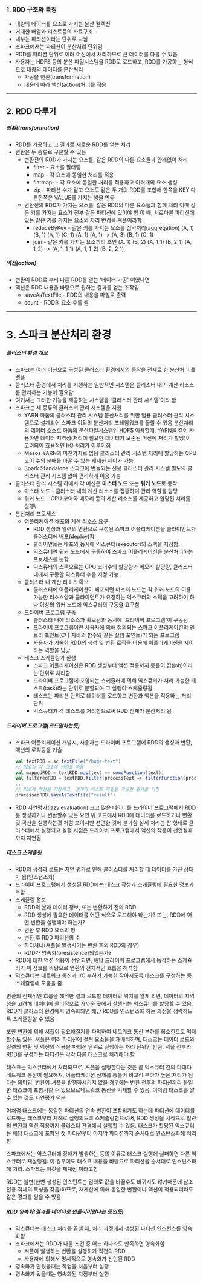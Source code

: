 ### 1. RDD 구조와 특징

- 대량의 데이터를 요소로 가지는 분산 컬렉션
- 거대한 배열과 리스트등의 자료구조
- 내부는 파티션이라는 단위로 나뉨
- 스파크에서는 파티션이 분산처리 단위임
- RDD를 파티션 단위로 여러 머신에서 처리하므로 큰 데이터를 다룰 수 있음
- 사용자는 HDFS 등의 분산 파일시스템을 RDD로 로드하고, RDD를 가공하는 형식으로 대량의 데이터를 분산처리
  - 가공을 변환(transformation)
  - 내용에 따라 액션(action)처리를 적용

------

## 2. RDD 다루기

##### 변환(transformation)

- RDD를 가공하고 그 결과로 새로운 RDD를 얻는 처리
- 변환은 두 종류로 구분할 수 있음
  - 변환전의 RDD가 가지는 요소를, 같은 RDD의 다른 요소들과 관계없이 처리
    - filter - 요소를 필터링
    - map - 각 요소에 동일한 처리를 적용
    - flatmap- - 각 요소에 동일한 처리를 적용하고 여러개의 요소 생성
    - zip - 파티션 수가 같고 요소도 같은 두 개의 RDD를 조합해 한쪽을 KEY 다른한쪽은 VALUE를 가지는 쌍을 만듦
  - 변환전의 RDD가 가지는 요소를, 같은 RDD의 다른 요소들과 함께 처리
    이때 같은 키를 가지는 요소가 전부 같은 파티션에 있어야 함
    이 때, 서로다른 파티션에 있는 같은 키를 가지는 요소의 자리 변경을 셔플이라함
    - reduceByKey - 같은 키를 가지는 요소를 집약처리(aggregation)
      (A, 1) (B, 1) (A, 1) (C, 1) (A, 1) (A, 1) -> (A, 3) (B, 1) (C, 1)
    - join - 같은 키를 가지는 요소끼리 조인
      (A, 1) (B, 2) (A, 1_1) (B, 2_1) (A, 1_2)  -> (A, 1, 1_1) (A, 1, 1_2) (B, 2, 2_1)

##### 액션(action)

- 변환이 RDD로 부터 다른 RDD를 얻는 '데이터 가공' 이였다면
- 액션은 RDD 내용을 바탕으로 원하는 결과를 얻는 조작임
  - saveAsTextFile - RDD의 내용을 파일로 출력
  - count - RDD의 요소 수를 셈

-------

# 3. 스파크 분산처리 환경

##### 클러스터 환경 개요

- 스파크는 여러 머신으로 구성된 클러스터 환경에서의 동작을 전제로 한 분산처리 플랫폼
- 클러스터 환경에서 처리를 시행하는 일반적인 시스템은 클러스터 내의 계산 리소스를 관리하는 기능이 필요함
- 여기서는 그러한 기능을 제공하는 시스템을 '클러스터 관리 시스템'이라 함
- 스파크는 세 종류의 클러스터 관리 시스템을 지원
  - YARN
    하둡의 클러스터 관리 시스템
    분산처리를 위한 범용 클러스터 관리 시스템으로 설계되어 스파크 이외의 분산처리 프레임워크를 돌릴 수 있음
    분산처리의 데이터 소스로 하둡의 분산파일시스템인 HDFS 이용할때, YARN을 같이 사용하면 데이터 지역성(처리에 필요한 데이터가 보존된 머신에 처리가 할당)이 고려되어 효율적인 I/O 처리가 이루어짐
  - Mesos
    YARN과 마찬가지로 범용 클러스터 관리 시스템
    처리에 할당하는 CPU 코어 수의 분배를 바꿀 수 있는 세세한 제어가 가능
  - Spark Standalone
    스파크에 번들되는 전용 클러스터 관리 시스템
    별도의 클러스터 관리 시스템 없이 편리하게 이용 가능
- 클러스터 관리 시스템 하에서 각 머신은 **마스터 노드** 또는 **워커 노드**로 동작
  - 마스터 노드 - 클러스터 내의 계산 리소스를 집중하며 관리 역할을 담당
  - 워커 노드 - CPU 코어와 메모리 등의 계산 리소스를 제공하고 할당된 처리를 실행\
- 분산처리 프로세스
  - 어플리케이션 배포와 계산 리소스 요구
    - RDD 생성과 일련의 변환으로 구성된 스파크 어플리케이션을 클라이언트가 클러스터에 배포(deploy)함
    - 클라이언트는 배포와 동시에 익스큐터(executor)의 스펙을 지정함. 
    - 익스큐터란 워커 노드에서 구동하여 스파크 어플리케이션을 분산처리하는 프로세스를 뜻함
    - 익스큐터의 스펙으로는 CPU 코어수의 할당량과 메모리 할당량, 클러스터 내에서 구동할 익스큐터 수를 지정 가능
  - 클러스터 내 계산 리소스 확보
    - 클러스터에 어플리케이션이 배포되면 마스터 노드는 각 워커 노드의 이용 가능한 리소스양과 클라이언트가 요청하는 익스큐터의 스펙을 고려하여 하나 이상의 워커 노드에 익스큐터의 구동을 요구함
  - 드라이버 프로그램 구동
    - 클러스터 내에 리소스가 확보됨과 동시에 '드라이버 프로그램'이 구동됨
    - 드라이버 프로그램이란 사용자에 의해 정의되는 스파크 어플리케이션의 엔트리 포인트(C나 자바의 함수와 같은 실행 포인트)가 되는 프로그램
    - 사용자가 기술한 RDD의 생성 및 변환 로직을 이용해 어플리케이션을 제어하는 역할을 담당
  - 태스크 스케쥴링과 실행
    - 스파크 어플리케이션은 RDD 생성부터 액션 적용까지 통틀어 잡(job)이라는 단위로 처리함
    - 드라이버 프로그램에 포함되는 스케줄러에 의해 익스큐터가 처리 가능한 태스크(task)라는 단위로 분할되며 그 실행이 스케쥴링됨
    - 태스크는 파티션 단위로 데이터를 로드하고 변환과 액션을 적용하는 처리 단위
    - 익스큐터가 각 태스크를 처리함으로써 RDD 전체가 분산처리 됨

##### 드라이버 프로그램(코드말하는듯)

- 스파크 어플리케이션 개발시, 사용자는 드라이버 프로그램에 RDD의 생성과 변환, 액션의 로직등을 기술

  ```scala
  val textRDD = sc.textFile("/huge-text")
  // RDD의 각 요소에 변환을 적용
  val mappedRDD = textRDD.map(text => someFunction(text))
  val filteredRDD = textRDD.filter(processText => filterFunction(processText))
  ...
  // RDD에 액션을 적용하고, 원래의 텍스트 파일을 가공한 결과를 저장
  processedRDD.saveAsTextFile("result")
  ```

- RDD 지연평가(lazy evaluation)
  크고 많은 데이터를 드라이버 프로그램에서 RDD를 생성하거나 변환할수 있는 요인
  위 코드에서 RDD에 데이터를 로드하거나 변환 및 액션을 실행하는것 처럼 보이지만 선언한 것에 불과함
  실제 처리는 잡 형태로 클러스터에서 실행되고 실행 시점은 드라이버 프로그램에서 액션의 작용이 선언될때까지 지연됨

##### 태스크 스케쥴링

- RDD의 생성과 로드는 지연 평가로 인해 클러스터를 처리할 때 데이터를 가진 상태가 됨(인스턴스화)
- 드라이버 프로그램에서 생성된 RDD에는 태스크 작성과 스케쥴링에 필요한 정보가 포함
- 스케쥴링 정보
  - RDD의 본래 데이터 정보, 또는 변환하기 전의 RDD
  - RDD 생성에 필요한 데이터를 어떤 식으로 로드해야 하는가? 또는, RDD에 어떤 변환을 실행해야 하는가?
  - 변환 후 RDD 요소의 형
  - 변환 후 RDD 파티션의 수
  - 파티셔너(셔플을 발생시키는 변환 후의 RDD의 경우)
  - RDD가 영속화(presistence)되었는가?
- RDD에 대한 액션 적용이 선언되면, 해당 드라이버 프로그램에서 동작하는 스케쥴러가 이 정보를 바탕으로 변환의 전체적인 흐름을 해석함
- 익스큐터는 네트워크 통신과 I/O 부하가 가능한 작아지도록 태스크를 구성하는 등 스케쥴링에 도움을 줌

변환의 전체적인 흐름을 해석한 결과 로드할 데이터의 위치를 알게 되면, 데이터의 지역성을 고려해 데이터에 물리적으로 가까운 곳에서 실행되는 익스큐터를 할당할 수 있음. RDD가 클러스터 환경에서 영속화되면 해당 RDD를 인스턴스화 하는 과정을 생략하도록 스케쥴링할 수 있음

또한 변환에 의해 셔플이 필요해질지를 파악하여 네트워크 통신 부하를 최소한으로 억제할수도 있음. 셔플은 여러 파티션에 걸쳐 요소들을 재배치하며, 태스크는 데이터 로드와 일련의 변환 및 액션의 적용을 파티션 단위로 실행하는 처리 단위인 만큼, 셔플 전후의 RDD를 구성하는 파티션은 각각 다른 태스크로 처리해야 함

태스크는 익스큐터에서 처리되므로, 셔플을 실행한다는 것은 곧 익스큐터 간의 다대다 네트워크 통신이 필요해져, 어플리케이션 전체를 통틀어 비교적 부하가 높은 처리가 된다는 의미임. 변환이 셔플을 발행하시키지 않을 경우에는 변환 전후의 파티션끼리 동일한 태스크에 포함시킬 수 있으므로네트워크 통신을 억제할 수 있음. 이처럼 태스크를 짤 수 있는 것도 지연평가 덕분

이처럼 태스크에는 동일한 파티션의 연속 변환이 포함되기도 하는데 파티션에 데이터를 로드하는 태스크부터 차례로 실행되도록 스케쥴링함으로써, RDD 생성을 시작으로 일련의 변환과 액션 적용까지 클러스터 환경에서 실행할 수 있음. 태스크가 할당된 익스큐터는 해당 태스크에 포함된 첫 파티션부터 마지막 파티션까지 순서대로 인스턴스화해 처리함

스파크에서는 익스큐터에 장애가 발생하는 등의 이유로 태스크 실행에 실패하면 다른 익스큐터로 재실행됨. 이 경우에도 태스크 내용을 바탕으로 파티션을 순서대로 인스턴스화해 처리. 스파크는 이것을 재계산 이라고함

RDD는 불변(한번 생성된 인스턴트는 임의로 값을 바꿀수도 바뀌지도 않기때문에 참조 전용 객체의 특성을 갖음)하므로, 재계산에 의해 동일한 변환이나 액션이 적용되더라도 같은 경과를 얻을 수 있음

##### RDD 영속화(결과를 데이터로 만들어버린다는 뜻인듯)

- 익스큐터는 태스크 처리를 끝낼 때, 처리 과정에서 생성된 파티션 인스턴스를 영속화함
- 스파크에서는 RDD가 다음 조건 중 어느 하나라도 만족하면 영속화함
  - 셔플이 발생하는 변환을 실행하기 직전의 RDD
  - 사용자에 의해서 명시적으로 영속화가 선언된 RDD
- 영속화가 안됬을때는 작업을 처음부터 실행
- 영속화가 됬을때는 영속화된 지점부터 실행